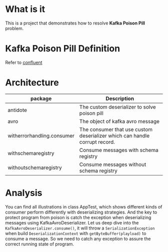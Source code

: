 # What is it
This is a project that demonstrates how to resolve **Kafka Poison Pill** problem.

# Kafka Poison Pill Definition
Refer to [confluent](https://www.confluent.io/blog/spring-kafka-can-your-kafka-consumers-handle-a-poison-pill/)

# Architecture
| package                    | Description                                                                |
|----------------------------|----------------------------------------------------------------------------|
| antidote                   | The custom deserializer to solve poison pill                               |
| avro                       | The object of kafka avro message                                           |
| witherrorhandling.consumer | The consumer that use custom deserializer which can handle corrupt record. |
| withschemaregistry         | Consume messages with schema registry                                      |
| withoutschemaregistry      | Consume messages without schema registry                                   |  

# Analysis
You can find all illustrations in class AppTest, which shows different kinds of consumer perform differently with deserializing strategies.
And the key to protect program from poison is catch the exception when deserializing messages using KafkaAvroDeserializer.
Let us deep dive into the `KafkaAvroDeserializer.consume()`, it will throw a `SerializationException` when build `DeserializationContext` with `getByteBuffer(playload)` to consume a message.
So we need to catch any exception to assure the correct running state of program.